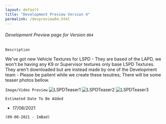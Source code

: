 ```yaml
---
layout: default
title: "Development Preview Version 4"
permalink: /devpreview04.html
---
```



###### Development Preview page for Version `004`

``` Description ```

We've got new Vehicle Textures for LSPD - They are based of the LAPD, we won't be having any K9 or Supervisor textures only base LSPD Textures. They aren't downloaded but are instead made by one of the Development team - Please be paitent while we create these texutres; There will be some teaser photos bellow. 

``` Image/Video Preview ```
![LSPDTeaser1](https://cdn.discordapp.com/attachments/854396343388864542/874296972989849670/unknown.png)
![LSPDTeaser2](https://cdn.discordapp.com/attachments/690648795763048559/874305737562677338/unknown.png)
![LSPDTeaser3](https://cdn.discordapp.com/attachments/690648795763048559/874305543626444820/unknown.png)



``` Estimated Date To Be Added ```
- 17/08/2021 

`(09-08-2021 - ImBad)`

